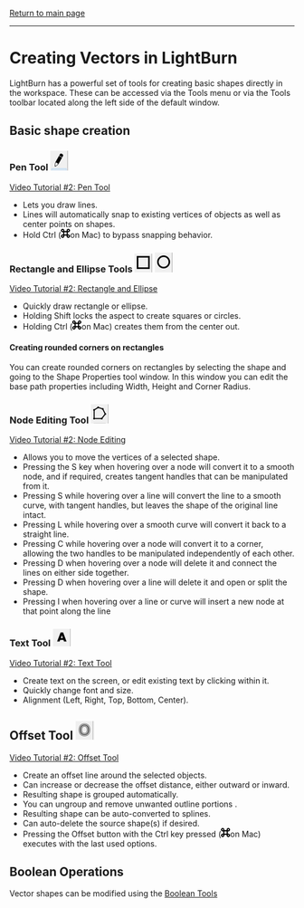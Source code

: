 [Return to main page](README.md)

----

# Creating Vectors in LightBurn

LightBurn has a powerful set of tools for creating basic shapes directly in the workspace. These can be accessed via the Tools menu or via the Tools toolbar located along the left side of the default window.

## Basic shape creation

### Pen Tool ![Pen Tool Icon](/img/PenTool.PNG) 
[Video Tutorial #2: Pen Tool](https://www.youtube.com/watch?v=uzFsrUwONbw#t=6m26s)
* Lets you draw lines.
* Lines will automatically snap to existing vertices of objects as well as center points on shapes.
* Hold Ctrl (![Command icon](/img/key-command-16.png)on Mac) to bypass snapping behavior.

### Rectangle and Ellipse Tools ![Rectangle Tool Icon](img/RectangleTool.PNG) ![Ellipse Tool Icon](/img/EllipseTool.PNG)
[Video Tutorial #2: Rectangle and Ellipse](https://www.youtube.com/watch?v=uzFsrUwONbw#t=8m38s)
* Quickly draw rectangle or ellipse.
* Holding Shift locks the aspect to create squares or circles.
* Holding Ctrl (![Command icon](/img/key-command-16.png)on Mac) creates them from the center out.

#### Creating rounded corners on rectangles
You can create rounded corners on rectangles by selecting the shape and going to the Shape Properties tool window. In this window you can edit the base path properties including Width, Height and Corner Radius.

### Node Editing Tool ![Node Tool Icon](/img/NodeTool.PNG)
[Video Tutorial #2: Node Editing](https://www.youtube.com/watch?v=uzFsrUwONbw#t=9m15s)
* Allows you to move the vertices of a selected shape.
* Pressing the S key when hovering over a node will convert it to a smooth node, and if required, creates tangent handles that can be manipulated from it.
* Pressing S while hovering over a line will convert the line to a smooth curve, with tangent handles, but leaves the shape of the original line intact.
* Pressing L while hovering over a smooth curve will convert it back to a straight line.
* Pressing C while hovering over a node will convert it to a corner, allowing the two handles to be manipulated independently of each other.
* Pressing D when hovering over a node will delete it and connect the lines on either side together.
* Pressing D when hovering over a line will delete it and open or split the shape.
* Pressing I when hovering over a line or curve will insert a new node at that point along the line

### Text Tool ![Text Tool Icon](/img/TextTool.PNG)
[Video Tutorial #2: Text Tool](https://www.youtube.com/watch?v=uzFsrUwONbw#t=9m45s)

* Create text on the screen, or edit existing text by clicking within it.
* Quickly change font and size.
* Alignment (Left, Right, Top, Bottom, Center).

## Offset Tool ![Offset Tool Icon](/img/OffsetTool.PNG)

[Video Tutorial #2: Offset Tool](https://www.youtube.com/watch?v=uzFsrUwONbw#t=10m49s)

* Create an offset line around the selected objects.
* Can increase or decrease the offset distance, either outward or inward.
* Resulting shape is grouped automatically.
* You can ungroup and remove unwanted outline portions .
* Resulting shape can be auto-converted to splines.
* Can auto-delete the source shape(s) if desired.
* Pressing the Offset button with the Ctrl key pressed (![Command icon](/img/key-command-16.png)on Mac) executes with the last used options.


## Boolean Operations

Vector shapes can be modified using the [Boolean Tools](Boolean.md)
